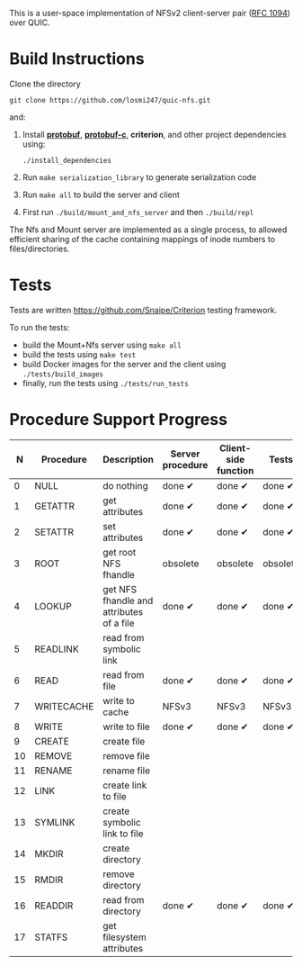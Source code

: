 This is a user-space implementation of NFSv2 client-server pair ([RFC 1094](https://datatracker.ietf.org/doc/html/rfc1094)) over QUIC.

# Build Instructions

Clone the directory

```
git clone https://github.com/losmi247/quic-nfs.git
```

and:

1. Install [**protobuf**](https://github.com/protocolbuffers/protobuf), [**protobuf-c**](https://github.com/protobuf-c/protobuf-c), **criterion**, and other project dependencies using:

    ```
    ./install_dependencies
    ```
2. Run ```make serialization_library``` to generate serialization code
3. Run ```make all``` to build the server and client
4. First run ```./build/mount_and_nfs_server``` and then ```./build/repl```

The Nfs and Mount server are implemented as a single process, to allowed efficient sharing of the cache containing mappings of inode numbers to files/directories.

# Tests

Tests are written https://github.com/Snaipe/Criterion testing framework. 

To run the tests:
- build the Mount+Nfs server using ```make all```
- build the tests using ```make test```
- build Docker images for the server and the client using ```./tests/build_images```
- finally, run the tests using ```./tests/run_tests```

# Procedure Support Progress

|  N  | Procedure      | Description                                  |  Server procedure   |  Client-side function |        Tests       |
|-----|----------------|----------------------------------------------|---------------------|-----------------------|--------------------|
|  0  | NULL           | do nothing                                   |   done &#10004;     |   done &#10004;       |   done &#10004;    |
|  1  | GETATTR        | get attributes                               |   done &#10004;     |   done &#10004;       |   done &#10004;    | 
|  2  | SETATTR        | set attributes                               |   done &#10004;     |   done &#10004;       |   done &#10004;    |
|  3  | ROOT           | get root NFS fhandle                         |     obsolete        |     obsolete          |     obsolete       |
|  4  | LOOKUP         | get NFS fhandle and attributes of a file     |   done &#10004;     |   done &#10004;       |   done &#10004;    |
|  5  | READLINK       | read from symbolic link                      |                     |                       |                    |
|  6  | READ           | read from file                               |   done &#10004;     |   done &#10004;       |   done &#10004;    |
|  7  | WRITECACHE     | write to cache                               |      NFSv3          |     NFSv3             |        NFSv3       |
|  8  | WRITE          | write to file                                |   done &#10004;     |   done &#10004;       |   done &#10004;    |
|  9  | CREATE         | create file                                  |                     |                       |                    |
| 10  | REMOVE         | remove file                                  |                     |                       |                    |
| 11  | RENAME         | rename file                                  |                     |                       |                    |
| 12  | LINK           | create link to file                          |                     |                       |                    |
| 13  | SYMLINK        | create symbolic link to file                 |                     |                       |                    |
| 14  | MKDIR          | create directory                             |                     |                       |                    |
| 15  | RMDIR          | remove directory                             |                     |                       |                    |
| 16  | READDIR        | read from directory                          |   done &#10004;     |   done &#10004;       |   done &#10004;    |
| 17  | STATFS         | get filesystem attributes                    |                     |                       |                    |